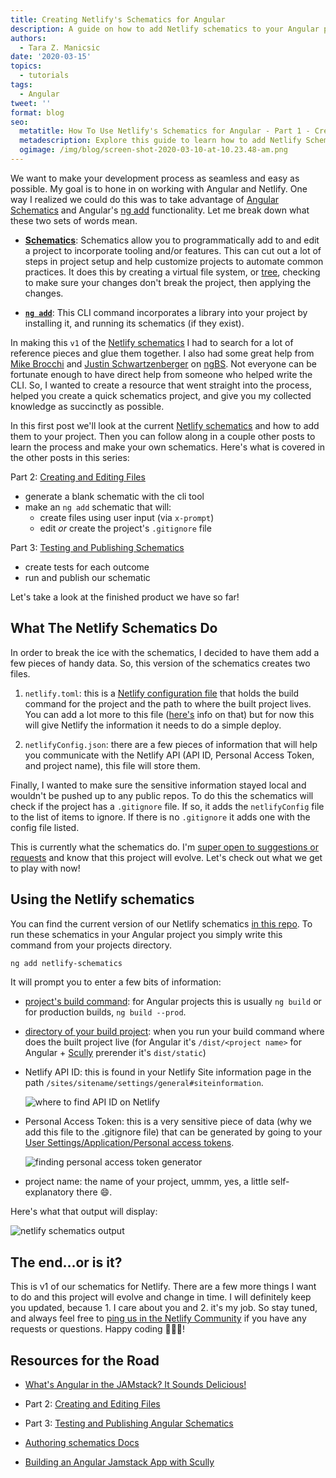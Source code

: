 ```yaml
---
title: Creating Netlify's Schematics for Angular
description: A guide on how to add Netlify schematics to your Angular project ♥.
authors:
  - Tara Z. Manicsic
date: '2020-03-15'
topics:
  - tutorials
tags:
  - Angular
tweet: ''
format: blog
seo:
  metatitle: How To Use Netlify's Schematics for Angular - Part 1 - Creating Netlify Schematics
  metadescription: Explore this guide to learn how to add Netlify Schematics to your Angular project. In this first part of a three part series, learn to integrate Netlify into your Angular projects with one command- ng add netlify-schematics.
  ogimage: /img/blog/screen-shot-2020-03-10-at-10.23.48-am.png
---
```

We want to make your development process as seamless and easy as possible. My goal is to hone in on working with Angular and Netlify. One way I realized we could do this was to take advantage of [Angular Schematics](https://angular.io/guide/schematics) and Angular's [ng add](https://angular.io/cli/add) functionality. Let me break down what these two sets of words mean.

- [**Schematics**](https://angular.io/guide/schematics): Schematics allow you to programmatically add to and edit a project to incorporate tooling and/or features. This can cut out a lot of steps in project setup and help customize projects to automate common practices. It does this by creating a virtual file system, or [tree](https://angular.io/guide/schematics-authoring#schematics-concepts), checking to make sure your changes don't break the project, then applying the changes.

- [**`ng add`**](https://angular.io/cli/add): This CLI command incorporates a library into your project by installing it, and running its schematics (if they exist).

In making this `v1` of the [Netlify schematics](https://github.com/tzmanics/netlify-schematics) I had to search for a lot of reference pieces and glue them together. I also had some great help from [Mike Brocchi](https://twitter.com/brocco) and [Justin Schwartzenberger](https://twitter.com/schwarty) on [ngBS](https://twitter.com/ngBS_show). Not everyone can be fortunate enough to have direct help from someone who helped write the CLI. So, I wanted to create a resource that went straight into the process, helped you create a quick schematics project, and give you my collected knowledge as succinctly as possible.

In this first post we'll look at the current [Netlify schematics](https://github.com/tzmanics/netlify-schematics/) and how to add them to your project. Then you can follow along in a couple other posts to learn the process and make your own schematics. Here's what is covered in the other posts in this series:

Part 2: [Creating and Editing Files](https://www.netlify.com/blog/2020/03/18/creating-and-editing-files-with-angular-schematics/?utm_source=blog&utm_medium=create-netlify-schematics_tzm&utm_campaign=devex)

- generate a blank schematic with the cli tool
- make an `ng add` schematic that will:
  - create files using user input (via `x-prompt`)
  - edit _or_ create the project's `.gitignore` file

Part 3: [Testing and Publishing Schematics](https://www.netlify.com/blog/2020/03/19/testing-and-publishing-schematics/?utm_source=blog&utm_medium=create-netlify-schematics_tzm&utm_campaign=devex)

- create tests for each outcome
- run and publish our schematic

Let's take a look at the finished product we have so far!

## What The Netlify Schematics Do

In order to break the ice with the schematics, I decided to have them add a few pieces of handy data. So, this version of the schematics creates two files.

1. `netlify.toml`: this is a [Netlify configuration file](https://docs.netlify.com/configure-builds/file-based-configuration/?utm_source=blog&utm_medium=create-netlify-schematics_tzm&utm_campaign=devex) that holds the build command for the project and the path to where the built project lives. You can add a lot more to this file ([here's](https://docs.netlify.com/configure-builds/file-based-configuration/?utm_source=blog&utm_medium=create-netlify-schematics_tzm&utm_campaign=devex) info on that) but for now this will give Netlify the information it needs to do a simple deploy.

2. `netlifyConfig.json`: there are a few pieces of information that will help you communicate with the Netlify API (API ID, Personal Access Token, and project name), this file will store them.

Finally, I wanted to make sure the sensitive information stayed local and wouldn't be pushed up to any public repos. To do this the schematics will check if the project has a `.gitignore` file. If so, it adds the `netlifyConfig` file to the list of items to ignore. If there is no `.gitignore` it adds one with the config file listed.

This is currently what the schematics do. I'm [super open to suggestions or requests](https://github.com/tzmanics/netlify-schematics/issues) and know that this project will evolve. Let's check out what we get to play with now!

## Using the Netlify schematics

You can find the current version of our Netlify schematics [in this repo](https://github.com/tzmanics/netlify-schematics). To run these schematics in your Angular project you simply write this command from your projects directory.

```bash
ng add netlify-schematics
```

It will prompt you to enter a few bits of information:

- [project's build command](https://docs.netlify.com/configure-builds/get-started/#definitions?utm_source=blog&utm_medium=create-netlify-schematics_tzm&utm_campaign=devex): for Angular projects this is usually `ng build` or for production builds, `ng build --prod`.
- [directory of your build project](https://docs.netlify.com/configure-builds/get-started/#definitions?utm_source=blog&utm_medium=create-netlify-schematics_tzm&utm_campaign=devex): when you run your build command where does the built project live (for Angular it's `/dist/<project name>` for Angular + [Scully](https://github.com/scullyio/scully/blob/master/README.md) prerender it's `dist/static`)
- Netlify API ID: this is found in your Netlify Site information page in the path `/sites/sitename/settings/general#siteinformation`.

  ![where to find API ID on Netlify](https://cdn.netlify.com/0330ba7502466c14075dd4f7705c5f1ce01c0f05/27760/img/blog/app-id.png)

- Personal Access Token: this is a very sensitive piece of data (why we add this file to the .gitignore file) that can be generated by going to your [User Settings/Application/Personal access tokens](https://app.netlify.com/user/applications/personal).

  ![finding personal access token generator](https://cdn.netlify.com/654e259c62607bbc261a5d7e3cb49e8d5971b867/3c228/img/blog/token.png)

- project name: the name of your project, ummm, yes, a little self-explanatory there 😄.

Here's what that output will display:

![netlify schematics output](https://res.cloudinary.com/dzkoxrsdj/image/upload/v1584591508/Screen_Shot_2020-03-19_at_12.16.51_AM_gztmit.jpg)

## The end...or is it?

This is v1 of our schematics for Netlify. There are a few more things I want to do and this project will evolve and change in time. I will definitely keep you updated, because 1. I care about you and 2. it's my job. So stay tuned, and always feel free to [ping us in the Netlify Community](https://community.netlify.com/?utm_source=project-repo&utm_medium=netlify-schematics_tzm&utm_campaign=devex) if you have any requests or questions. Happy coding 👩🏻‍💻!

## Resources for the Road

- [What's Angular in the JAMstack? It Sounds Delicious!](https://www.netlify.com/blog/2019/10/30/whats-angular-in-the-jamstack-it-sounds-delicious/?utm_source=blog&utm_medium=ubnetlify-schematics-v1_tzm&utm_campaign=devex)

- Part 2: [Creating and Editing Files](https://www.netlify.com/blog/2020/03/18/creating-and-editing-files-with-angular-schematics/?utm_source=blog&utm_medium=create-netlify-schematics_tzm&utm_campaign=devex)

- Part 3: [Testing and Publishing Angular Schematics](https://www.netlify.com/blog/2020/03/19/testing-and-publishing-schematics/?utm_source=blog&utm_medium=create-netlify-schematics_tzm&utm_campaign=devex)

- [Authoring schematics Docs](https://angular.io/guide/schematics-authoring)

- [Building an Angular Jamstack App with Scully](https://www.netlify.com/blog/2019/12/17/building-an-angular-jamstack-app-with-scully/?utm_source=blog&utm_medium=create-netlify-schematics_tzm&utm_campaign=devex)

